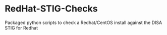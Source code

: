 RedHat-STIG-Checks
==================

Packaged python scripts to check a Redhat/CentOS install against the DISA STIG for Redhat
